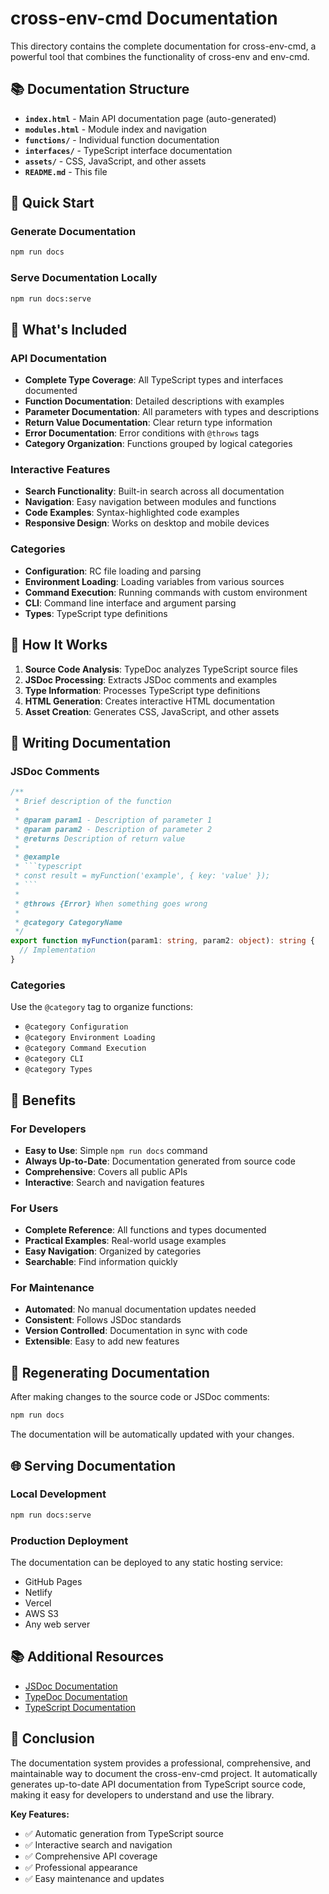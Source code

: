 # cross-env-cmd Documentation

This directory contains the complete documentation for cross-env-cmd, a powerful tool that combines the functionality of cross-env and env-cmd.

## 📚 Documentation Structure

- **`index.html`** - Main API documentation page (auto-generated)
- **`modules.html`** - Module index and navigation
- **`functions/`** - Individual function documentation
- **`interfaces/`** - TypeScript interface documentation
- **`assets/`** - CSS, JavaScript, and other assets
- **`README.md`** - This file

## 🚀 Quick Start

### Generate Documentation
```bash
npm run docs
```

### Serve Documentation Locally
```bash
npm run docs:serve
```

## 📖 What's Included

### API Documentation
- **Complete Type Coverage**: All TypeScript types and interfaces documented
- **Function Documentation**: Detailed descriptions with examples
- **Parameter Documentation**: All parameters with types and descriptions
- **Return Value Documentation**: Clear return type information
- **Error Documentation**: Error conditions with `@throws` tags
- **Category Organization**: Functions grouped by logical categories

### Interactive Features
- **Search Functionality**: Built-in search across all documentation
- **Navigation**: Easy navigation between modules and functions
- **Code Examples**: Syntax-highlighted code examples
- **Responsive Design**: Works on desktop and mobile devices

### Categories
- **Configuration**: RC file loading and parsing
- **Environment Loading**: Loading variables from various sources
- **Command Execution**: Running commands with custom environment
- **CLI**: Command line interface and argument parsing
- **Types**: TypeScript type definitions

## 🔧 How It Works

1. **Source Code Analysis**: TypeDoc analyzes TypeScript source files
2. **JSDoc Processing**: Extracts JSDoc comments and examples
3. **Type Information**: Processes TypeScript type definitions
4. **HTML Generation**: Creates interactive HTML documentation
5. **Asset Creation**: Generates CSS, JavaScript, and other assets

## 📝 Writing Documentation

### JSDoc Comments
```typescript
/**
 * Brief description of the function
 * 
 * @param param1 - Description of parameter 1
 * @param param2 - Description of parameter 2
 * @returns Description of return value
 * 
 * @example
 * ```typescript
 * const result = myFunction('example', { key: 'value' });
 * ```
 * 
 * @throws {Error} When something goes wrong
 * 
 * @category CategoryName
 */
export function myFunction(param1: string, param2: object): string {
  // Implementation
}
```

### Categories
Use the `@category` tag to organize functions:
- `@category Configuration`
- `@category Environment Loading`
- `@category Command Execution`
- `@category CLI`
- `@category Types`

## 🎯 Benefits

### For Developers
- **Easy to Use**: Simple `npm run docs` command
- **Always Up-to-Date**: Documentation generated from source code
- **Comprehensive**: Covers all public APIs
- **Interactive**: Search and navigation features

### For Users
- **Complete Reference**: All functions and types documented
- **Practical Examples**: Real-world usage examples
- **Easy Navigation**: Organized by categories
- **Searchable**: Find information quickly

### For Maintenance
- **Automated**: No manual documentation updates needed
- **Consistent**: Follows JSDoc standards
- **Version Controlled**: Documentation in sync with code
- **Extensible**: Easy to add new features

## 🔄 Regenerating Documentation

After making changes to the source code or JSDoc comments:

```bash
npm run docs
```

The documentation will be automatically updated with your changes.

## 🌐 Serving Documentation

### Local Development
```bash
npm run docs:serve
```

### Production Deployment
The documentation can be deployed to any static hosting service:
- GitHub Pages
- Netlify
- Vercel
- AWS S3
- Any web server

## 📚 Additional Resources

- [JSDoc Documentation](https://jsdoc.app/)
- [TypeDoc Documentation](https://typedoc.org/)
- [TypeScript Documentation](https://www.typescriptlang.org/docs/)

## 🎉 Conclusion

The documentation system provides a professional, comprehensive, and maintainable way to document the cross-env-cmd project. It automatically generates up-to-date API documentation from TypeScript source code, making it easy for developers to understand and use the library.

**Key Features:**
- ✅ Automatic generation from TypeScript source
- ✅ Interactive search and navigation
- ✅ Comprehensive API coverage
- ✅ Professional appearance
- ✅ Easy maintenance and updates